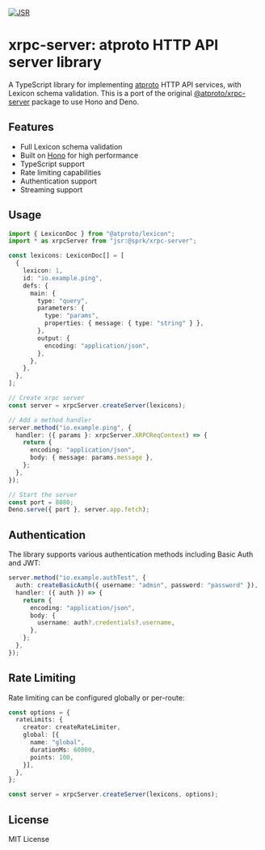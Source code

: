 [![JSR](https://jsr.io/badges/@sprk/xrpc-server)](https://jsr.io/@sprk/xrpc-server)

# xrpc-server: atproto HTTP API server library

A TypeScript library for implementing [atproto](https://atproto.com) HTTP API
services, with Lexicon schema validation. This is a port of the original
[@atproto/xrpc-server](https://www.npmjs.com/package/@atproto/xrpc-server)
package to use Hono and Deno.

## Features

- Full Lexicon schema validation
- Built on [Hono](https://hono.dev/) for high performance
- TypeScript support
- Rate limiting capabilities
- Authentication support
- Streaming support

## Usage

```typescript
import { LexiconDoc } from "@atproto/lexicon";
import * as xrpcServer from "jsr:@sprk/xrpc-server";

const lexicons: LexiconDoc[] = [
  {
    lexicon: 1,
    id: "io.example.ping",
    defs: {
      main: {
        type: "query",
        parameters: {
          type: "params",
          properties: { message: { type: "string" } },
        },
        output: {
          encoding: "application/json",
        },
      },
    },
  },
];

// Create xrpc server
const server = xrpcServer.createServer(lexicons);

// Add a method handler
server.method("io.example.ping", {
  handler: ({ params }: xrpcServer.XRPCReqContext) => {
    return {
      encoding: "application/json",
      body: { message: params.message },
    };
  },
});

// Start the server
const port = 8080;
Deno.serve({ port }, server.app.fetch);
```

## Authentication

The library supports various authentication methods including Basic Auth and
JWT:

```typescript
server.method("io.example.authTest", {
  auth: createBasicAuth({ username: "admin", password: "password" }),
  handler: ({ auth }) => {
    return {
      encoding: "application/json",
      body: {
        username: auth?.credentials?.username,
      },
    };
  },
});
```

## Rate Limiting

Rate limiting can be configured globally or per-route:

```typescript
const options = {
  rateLimits: {
    creator: createRateLimiter,
    global: [{
      name: "global",
      durationMs: 60000,
      points: 100,
    }],
  },
};

const server = xrpcServer.createServer(lexicons, options);
```

## License

MIT License
